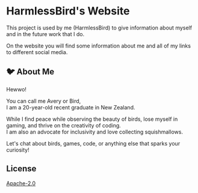 
# HarmlessBird's Website

This project is used by me (HarmlessBird) to give information about myself
and in the future work that I do. 

On the website you will find some information about me and all of my links 
to different social media.



      
## 🐦 About Me  

Hewwo!

You can call me Avery or Bird,  
I am a 20-year-old recent graduate in New Zealand.  

While I find peace while observing the beauty of birds, lose myself in gaming, and thrive on the creativity of coding.  
I am also an advocate for inclusivity and love collecting squishmallows. 

Let's chat about birds, games, code, or anything else that sparks your curiosity!

## License

[Apache-2.0](https://choosealicense.com/licenses/apache-2.0/)


